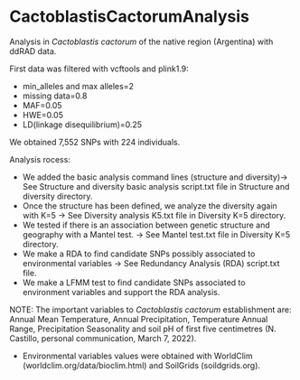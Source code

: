 # CactoblastisCactorumAnalysis

Analysis in *Cactoblastis cactorum* of the native region (Argentina) with ddRAD data. 

First data was filtered with vcftools and plink1.9:
* min_alleles and max alleles=2 
* missing data=0.8
* MAF=0.05
* HWE=0.05
* LD(linkage disequilibrium)=0.25

We obtained 7,552 SNPs with 224 individuals.


 Analysis rocess:
* We added the basic analysis command lines (structure and diversity)-> See Structure and diversity basic analysis script.txt file in Structure and diversity directory.
* Once the structure has been defined, we analyze the diversity again with K=5 -> See Diversity analysis K5.txt file in Diversity K=5 directory.
* We tested if there is an association between genetic structure and geography with a Mantel test. -> See Mantel test.txt file in Diversity K=5 directory.
* We make a RDA to find candidate SNPs possibly associated to environmental variables -> See Redundancy Analysis (RDA) script.txt file.
* We make a LFMM test to find candidate SNPs associated to environment variables and support the RDA analysis.

NOTE: The important variables to *Cactoblastis cactorum* establishment are: Annual Mean Temperature, 
Annual Precipitation, Temperature Annual Range, Precipitation Seasonality and soil pH of first five centimetres (N. Castillo, personal communication, March 7, 2022).

* Environmental variables values were obtained with WorldClim (worldclim.org/data/bioclim.html) and SoilGrids (soildgrids.org).
